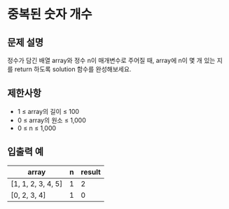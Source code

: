 # 중복된 숫자 개수

## 문제 설명

정수가 담긴 배열 array와 정수 n이 매개변수로 주어질 때, array에 n이 몇 개 있는 지를 return 하도록 solution 함수를 완성해보세요.  


## 제한사항

- 1 ≤ array의 길이 ≤ 100
- 0 ≤ array의 원소 ≤ 1,000
- 0 ≤ n ≤ 1,000


## 입출력 예

| array              | n | result |
|--------------------|---|--------|
| [1, 1, 2, 3, 4, 5] | 1 | 2      |
| [0, 2, 3, 4]       | 1 | 0      |
